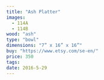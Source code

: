 ```yaml
---
title: "Ash Platter"
images:
  - 114A
  - 114B
wood: "ash"
type: "bowl"
dimensions: "7” x 16” x 16”"
buy: "https://www.etsy.com/se-en/"
price: 350
tags:
date: 2016-5-29
---
```


